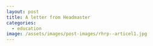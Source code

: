 ```yaml
---
layout: post
title: A letter from Headmaster
categories:
  - education
image: /assets/images/post-images/rhrp--articel1.jpg
---
```


